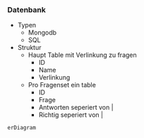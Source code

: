 ### Datenbank
- Typen
	- Mongodb
	- SQL
- Struktur
	- Haupt Table mit Verlinkung zu fragen
		- ID
		- Name
		- Verlinkung
	- Pro Fragenset ein table
		- ID
		- Frage
		- Antworten seperiert von | 
		- Richtig seperiert von |

```mermaid
erDiagram
```

